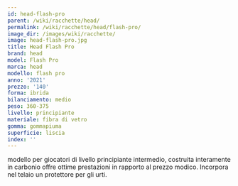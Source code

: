 ```yaml
---
id: head-flash-pro
parent: /wiki/racchette/head/
permalink: /wiki/racchette/head/flash-pro/
image_dir: /images/wiki/racchette/
image: head-flash-pro.jpg
title: Head Flash Pro
brand: head
model: Flash Pro
marca: head
modello: flash pro
anno: '2021'
prezzo: '140'
forma: ibrida
bilanciamento: medio
peso: 360-375
livello: principiante
materiale: fibra di vetro
gomma: gommapiuma
superficie: liscia
index: ''
---
```

modello per giocatori di livello principiante intermedio, costruita interamente in carbonio offre ottime prestazioni in rapporto al prezzo modico. Incorpora nel telaio un protettore per gli urti.